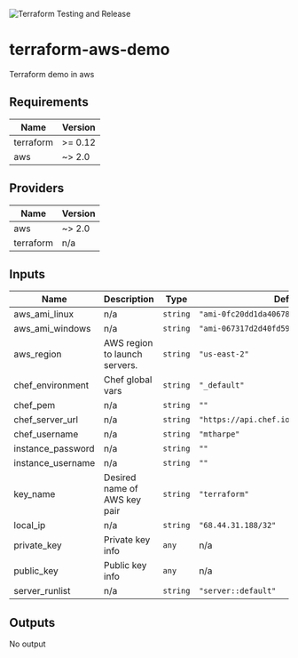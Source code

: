 ![Terraform Testing and Release](https://github.com/mtharpe/terraform-aws-demo/workflows/Terraform%20Testing%20and%20Release/badge.svg)

# terraform-aws-demo
Terraform demo in aws


## Requirements

| Name | Version |
|------|---------|
| terraform | >= 0.12 |
| aws | ~> 2.0 |

## Providers

| Name | Version |
|------|---------|
| aws | ~> 2.0 |
| terraform | n/a |

## Inputs

| Name | Description | Type | Default | Required |
|------|-------------|------|---------|:--------:|
| aws\_ami\_linux | n/a | `string` | `"ami-0fc20dd1da406780b"` | no |
| aws\_ami\_windows | n/a | `string` | `"ami-067317d2d40fd5919"` | no |
| aws\_region | AWS region to launch servers. | `string` | `"us-east-2"` | no |
| chef\_environment | Chef global vars | `string` | `"_default"` | no |
| chef\_pem | n/a | `string` | `""` | no |
| chef\_server\_url | n/a | `string` | `"https://api.chef.io/organizations/axis"` | no |
| chef\_username | n/a | `string` | `"mtharpe"` | no |
| instance\_password | n/a | `string` | `""` | no |
| instance\_username | n/a | `string` | `""` | no |
| key\_name | Desired name of AWS key pair | `string` | `"terraform"` | no |
| local\_ip | n/a | `string` | `"68.44.31.188/32"` | no |
| private\_key | Private key info | `any` | n/a | yes |
| public\_key | Public key info | `any` | n/a | yes |
| server\_runlist | n/a | `string` | `"server::default"` | no |

## Outputs

No output